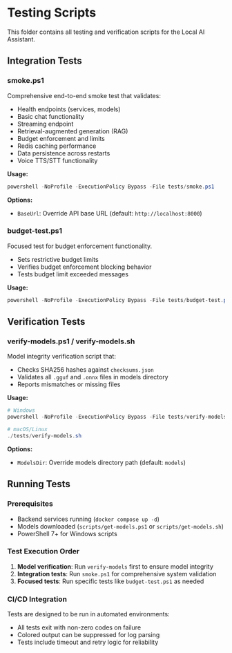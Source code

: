 # Testing Scripts

This folder contains all testing and verification scripts for the Local AI Assistant.

## Integration Tests

### smoke.ps1
Comprehensive end-to-end smoke test that validates:
- Health endpoints (services, models)
- Basic chat functionality
- Streaming endpoint
- Retrieval-augmented generation (RAG)
- Budget enforcement and limits
- Redis caching performance
- Data persistence across restarts
- Voice TTS/STT functionality

**Usage:**
```powershell
powershell -NoProfile -ExecutionPolicy Bypass -File tests/smoke.ps1
```

**Options:**
- `BaseUrl`: Override API base URL (default: `http://localhost:8000`)

### budget-test.ps1
Focused test for budget enforcement functionality.
- Sets restrictive budget limits
- Verifies budget enforcement blocking behavior
- Tests budget limit exceeded messages

**Usage:**
```powershell
powershell -NoProfile -ExecutionPolicy Bypass -File tests/budget-test.ps1
```

## Verification Tests

### verify-models.ps1 / verify-models.sh
Model integrity verification script that:
- Checks SHA256 hashes against `checksums.json`
- Validates all `.gguf` and `.onnx` files in models directory
- Reports mismatches or missing files

**Usage:**
```powershell
# Windows
powershell -NoProfile -ExecutionPolicy Bypass -File tests/verify-models.ps1

# macOS/Linux  
./tests/verify-models.sh
```

**Options:**
- `ModelsDir`: Override models directory path (default: `models`)

## Running Tests

### Prerequisites
- Backend services running (`docker compose up -d`)
- Models downloaded (`scripts/get-models.ps1` or `scripts/get-models.sh`)
- PowerShell 7+ for Windows scripts

### Test Execution Order
1. **Model verification**: Run `verify-models` first to ensure model integrity
2. **Integration tests**: Run `smoke.ps1` for comprehensive system validation
3. **Focused tests**: Run specific tests like `budget-test.ps1` as needed

### CI/CD Integration
Tests are designed to be run in automated environments:
- All tests exit with non-zero codes on failure
- Colored output can be suppressed for log parsing
- Tests include timeout and retry logic for reliability